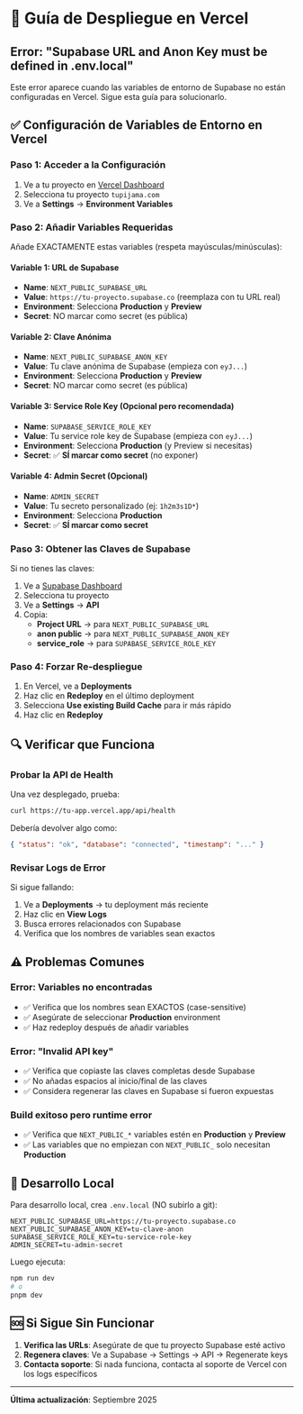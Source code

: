# 🚀 Guía de Despliegue en Vercel

## Error: "Supabase URL and Anon Key must be defined in .env.local"

Este error aparece cuando las variables de entorno de Supabase no están configuradas en Vercel. Sigue esta guía para solucionarlo.

## ✅ Configuración de Variables de Entorno en Vercel

### Paso 1: Acceder a la Configuración

1. Ve a tu proyecto en [Vercel Dashboard](https://vercel.com/dashboard)
2. Selecciona tu proyecto `tupijama.com`
3. Ve a **Settings** → **Environment Variables**

### Paso 2: Añadir Variables Requeridas

Añade EXACTAMENTE estas variables (respeta mayúsculas/minúsculas):

#### Variable 1: URL de Supabase

- **Name**: `NEXT_PUBLIC_SUPABASE_URL`
- **Value**: `https://tu-proyecto.supabase.co` (reemplaza con tu URL real)
- **Environment**: Selecciona **Production** y **Preview**
- **Secret**: NO marcar como secret (es pública)

#### Variable 2: Clave Anónima

- **Name**: `NEXT_PUBLIC_SUPABASE_ANON_KEY`
- **Value**: Tu clave anónima de Supabase (empieza con `eyJ...`)
- **Environment**: Selecciona **Production** y **Preview**
- **Secret**: NO marcar como secret (es pública)

#### Variable 3: Service Role Key (Opcional pero recomendada)

- **Name**: `SUPABASE_SERVICE_ROLE_KEY`
- **Value**: Tu service role key de Supabase (empieza con `eyJ...`)
- **Environment**: Selecciona **Production** (y Preview si necesitas)
- **Secret**: ✅ **SÍ marcar como secret** (no exponer)

#### Variable 4: Admin Secret (Opcional)

- **Name**: `ADMIN_SECRET`
- **Value**: Tu secreto personalizado (ej: `1h2m3s1D*`)
- **Environment**: Selecciona **Production**
- **Secret**: ✅ **SÍ marcar como secret**

### Paso 3: Obtener las Claves de Supabase

Si no tienes las claves:

1. Ve a [Supabase Dashboard](https://supabase.com/dashboard)
2. Selecciona tu proyecto
3. Ve a **Settings** → **API**
4. Copia:
   - **Project URL** → para `NEXT_PUBLIC_SUPABASE_URL`
   - **anon public** → para `NEXT_PUBLIC_SUPABASE_ANON_KEY`
   - **service_role** → para `SUPABASE_SERVICE_ROLE_KEY`

### Paso 4: Forzar Re-despliegue

1. En Vercel, ve a **Deployments**
2. Haz clic en **Redeploy** en el último deployment
3. Selecciona **Use existing Build Cache** para ir más rápido
4. Haz clic en **Redeploy**

## 🔍 Verificar que Funciona

### Probar la API de Health

Una vez desplegado, prueba:

```bash
curl https://tu-app.vercel.app/api/health
```

Debería devolver algo como:

```json
{ "status": "ok", "database": "connected", "timestamp": "..." }
```

### Revisar Logs de Error

Si sigue fallando:

1. Ve a **Deployments** → tu deployment más reciente
2. Haz clic en **View Logs**
3. Busca errores relacionados con Supabase
4. Verifica que los nombres de variables sean exactos

## ⚠️ Problemas Comunes

### Error: Variables no encontradas

- ✅ Verifica que los nombres sean EXACTOS (case-sensitive)
- ✅ Asegúrate de seleccionar **Production** environment
- ✅ Haz redeploy después de añadir variables

### Error: "Invalid API key"

- ✅ Verifica que copiaste las claves completas desde Supabase
- ✅ No añadas espacios al inicio/final de las claves
- ✅ Considera regenerar las claves en Supabase si fueron expuestas

### Build exitoso pero runtime error

- ✅ Verifica que `NEXT_PUBLIC_*` variables estén en **Production** y **Preview**
- ✅ Las variables que no empiezan con `NEXT_PUBLIC_` solo necesitan **Production**

## 🔄 Desarrollo Local

Para desarrollo local, crea `.env.local` (NO subirlo a git):

```env
NEXT_PUBLIC_SUPABASE_URL=https://tu-proyecto.supabase.co
NEXT_PUBLIC_SUPABASE_ANON_KEY=tu-clave-anon
SUPABASE_SERVICE_ROLE_KEY=tu-service-role-key
ADMIN_SECRET=tu-admin-secret
```

Luego ejecuta:

```bash
npm run dev
# o
pnpm dev
```

## 🆘 Si Sigue Sin Funcionar

1. **Verifica las URLs**: Asegúrate de que tu proyecto Supabase esté activo
2. **Regenera claves**: Ve a Supabase → Settings → API → Regenerate keys
3. **Contacta soporte**: Si nada funciona, contacta al soporte de Vercel con los logs específicos

---

**Última actualización**: Septiembre 2025
